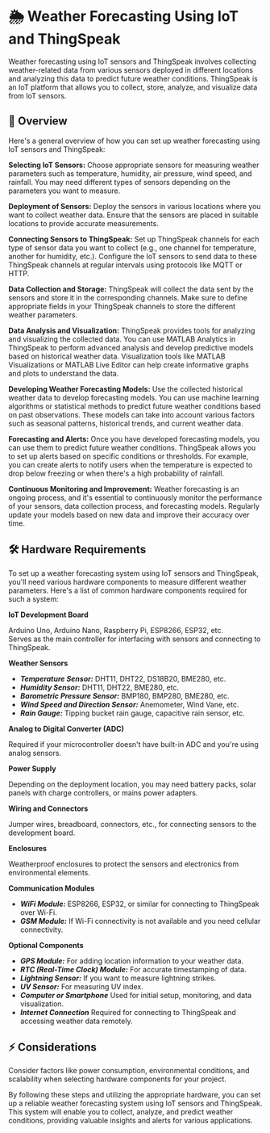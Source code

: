 # 🌦️ Weather Forecasting Using IoT and ThingSpeak
Weather forecasting using IoT sensors and ThingSpeak involves collecting weather-related data from various sensors deployed in different locations and analyzing this data to predict future weather conditions. ThingSpeak is an IoT platform that allows you to collect, store, analyze, and visualize data from IoT sensors.

## 🌟 Overview
Here's a general overview of how you can set up weather forecasting using IoT sensors and ThingSpeak:

**Selecting IoT Sensors:** Choose appropriate sensors for measuring weather parameters such as temperature, humidity, air pressure, wind speed, and rainfall. You may need different types of sensors depending on the parameters you want to measure.

**Deployment of Sensors:** Deploy the sensors in various locations where you want to collect weather data. Ensure that the sensors are placed in suitable locations to provide accurate measurements.

**Connecting Sensors to ThingSpeak:** Set up ThingSpeak channels for each type of sensor data you want to collect (e.g., one channel for temperature, another for humidity, etc.). Configure the IoT sensors to send data to these ThingSpeak channels at regular intervals using protocols like MQTT or HTTP.

**Data Collection and Storage:** ThingSpeak will collect the data sent by the sensors and store it in the corresponding channels. Make sure to define appropriate fields in your ThingSpeak channels to store the different weather parameters.

**Data Analysis and Visualization:** ThingSpeak provides tools for analyzing and visualizing the collected data. You can use MATLAB Analytics in ThingSpeak to perform advanced analysis and develop predictive models based on historical weather data. Visualization tools like MATLAB Visualizations or MATLAB Live Editor can help create informative graphs and plots to understand the data.

**Developing Weather Forecasting Models:** Use the collected historical weather data to develop forecasting models. You can use machine learning algorithms or statistical methods to predict future weather conditions based on past observations. These models can take into account various factors such as seasonal patterns, historical trends, and current weather data.

**Forecasting and Alerts:** Once you have developed forecasting models, you can use them to predict future weather conditions. ThingSpeak allows you to set up alerts based on specific conditions or thresholds. For example, you can create alerts to notify users when the temperature is expected to drop below freezing or when there's a high probability of rainfall.

**Continuous Monitoring and Improvement:** Weather forecasting is an ongoing process, and it's essential to continuously monitor the performance of your sensors, data collection process, and forecasting models. Regularly update your models based on new data and improve their accuracy over time.

## 🛠️ Hardware Requirements
To set up a weather forecasting system using IoT sensors and ThingSpeak, you'll need various hardware components to measure different weather parameters. Here's a list of common hardware components required for such a system:

**IoT Development Board**

Arduino Uno, Arduino Nano, Raspberry Pi, ESP8266, ESP32, etc.<br>
Serves as the main controller for interfacing with sensors and connecting to ThingSpeak.

**Weather Sensors**<br>
- ***Temperature Sensor:*** DHT11, DHT22, DS18B20, BME280, etc.
- ***Humidity Sensor:*** DHT11, DHT22, BME280, etc.
- ***Barometric Pressure Sensor:*** BMP180, BMP280, BME280, etc.
- ***Wind Speed and Direction Sensor:*** Anemometer, Wind Vane, etc.
- ***Rain Gauge:*** Tipping bucket rain gauge, capacitive rain sensor, etc.

**Analog to Digital Converter (ADC)** 

Required if your microcontroller doesn't have built-in ADC and you're using analog sensors.

**Power Supply** 

Depending on the deployment location, you may need battery packs, solar panels with charge controllers, or mains power adapters.

**Wiring and Connectors** 

Jumper wires, breadboard, connectors, etc., for connecting sensors to the development board.

**Enclosures** 

Weatherproof enclosures to protect the sensors and electronics from environmental elements.

**Communication Modules**

- ***WiFi Module:*** ESP8266, ESP32, or similar for connecting to ThingSpeak over Wi-Fi.
- ***GSM Module:*** If Wi-Fi connectivity is not available and you need cellular connectivity.

**Optional Components**

- ***GPS Module:*** For adding location information to your weather data.
- ***RTC (Real-Time Clock) Module:*** For accurate timestamping of data.
- ***Lightning Sensor:*** If you want to measure lightning strikes.
- ***UV Sensor:*** For measuring UV index.
- ***Computer or Smartphone*** Used for initial setup, monitoring, and data visualization.
- ***Internet Connection*** Required for connecting to ThingSpeak and accessing weather data remotely.

## ⚡ Considerations
Consider factors like power consumption, environmental conditions, and scalability when selecting hardware components for your project.

By following these steps and utilizing the appropriate hardware, you can set up a reliable weather forecasting system using IoT sensors and ThingSpeak. This system will enable you to collect, analyze, and predict weather conditions, providing valuable insights and alerts for various applications.
